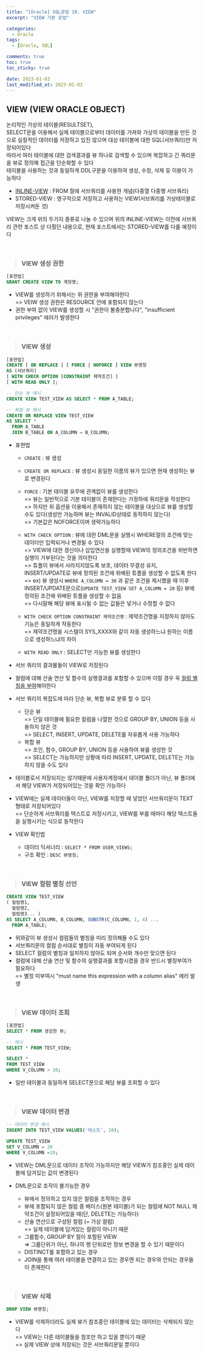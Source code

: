 ```yaml
---
title: "[Oracle] SQL문법 10. VIEW"
excerpt: "VIEW 기본 문법"

categories:
  - Oracle
tags:
  - [Oracle, SQL]

comments: true
toc: true
toc_sticky: true

date: 2023-01-03
last_modified_at: 2023-01-03
---
```


## VIEW (VIEW ORACLE OBJECT)

논리적인 가상의 테이블(RESULTSET),  
SELECT문을 이용해서 실제 테이블으로부터 데이터를 가져와 가상의 테이블을 만든 것으로 실질적인 데이터를 저장하고 있진 않으며 대상 테이블에 대한 SQL(서브쿼리)만 저장되어있다  
따라서 여러 테이블에 대한 검색결과를 뷰 하나로 검색할 수 있으며 복잡하고 긴 쿼리문을 뷰로 정의해 접근을 단순화할 수 있다  
테이블을 사용하는 것과 동일하게 DDL구문을 이용하여 생성, 수정, 삭제 등 이용이 가능하다

- <a href="http://hsy3373.github.io/oracle/4_subquery/#%EC%9D%B8%EB%9D%BC%EC%9D%B8-%EB%B7%B0" target="_blank">INLINE-VIEW</a> : FROM 절에 서브쿼리를 사용한 개념(다중열 다중행 서브쿼리)
- STORED-VIEW : 영구적으로 저장하고 사용하는 VIEW(서브쿼리를 가상테이블로 저장시켜둔 것)

VIEW는 크게 위의 두가지 종류로 나눌 수 있으며 위의 INLINE-VIEW는 이전에 서브쿼리 관련 포스트 상 다뤘던 내용으로, 현재 포스트에서는 STORED-VIEW를 다룰 예정이다

<br>

> ### VIEW 생성 권한

```sql
[표현법]
GRANT CREATE VIEW TO 계정명;
```

- VIEW를 생성하기 위해서는 위 권한을 부여해야한다  
  => VEIW 생성 권한은 RESOURCE 안에 포함되지 않는다
- 권한 부여 없이 VIEW를 생성할 시 "권한이 불충분합니다", "insufficient privileges" 에러가 발생한다

<br>

> ### VIEW 생성

```sql
[표현법]
CREATE [ OR REPLACE ] [ FORCE | NOFORCE ] VIEW 뷰명칭
AS (서브쿼리)
[ WITH CHECK OPTION [CONSTRAINT 제약조건] ]
[ WITH READ ONLY ];

-- 단순 뷰 예시
CREATE VIEW TEST_VIEW AS SELECT * FROM A_TABLE;

-- 복합 뷰 예시
CREATE OR REPLACE VIEW TEST_VIEW
AS SELECT *
  FROM A_TABLE
  JOIN B_TABLE ON A_COLUMN = B_COLUMN;
```

- 표현법

  - `CREATE` : 뷰 생성

  - `CREATE OR REPLACE` : 뷰 생성시 동일한 이름의 뷰가 있으면 현재 생성하는 뷰로 변경된다

  - `FORCE` : 기본 테이블 유무에 관계없이 뷰를 생성한다  
    => 뷰는 일반적으로 기본 테이블이 존재한다는 가정하에 쿼리문을 작성한다  
    => 하지만 위 옵션을 이용해서 존재하지 않는 테이블을 대상으로 뷰를 생성할수도 있다(생성만 가능하며 뷰는 INVALID상태로 동작하지 않는다)  
    => 기본값은 NOFORCE이며 생략가능하다

  - `WITH CHECK OPTION` : 뷰에 대한 DML문을 실행시 WHERE절의 조건에 맞는 데이터만 입력되거나 변경될 수 있다  
    => VIEW에 대한 갱신이나 삽입연산을 실행할때 VIEW의 정의조건을 위반하면 실행이 거부된다는 것을 의미한다  
    => 튜플이 뷰에서 사라지지않도록 보호, 데이터 무결성 유지, INSERT/UPDATE로 뷰에 정의된 조건에 위배된 튜플을 생성할 수 없도록 한다  
    => ex) 뷰 생성시 `WHERE A_COLUMN = 30` 과 같은 조건을 제시했을 때 이후 INSERT/UPDATE문으로(`UPDATE TEST_VIEW SET A_COLUMN = 20` 등) 뷰에 정의된 조건에 위배된 튜플을 생성할 수 없음  
    => 다시말해 해당 뷰에 표시될 수 없는 값들은 넣거나 수정할 수 없다

  - `WITH CHECK OPTION CONSTRAINT 제약조건명` : 제약조건명을 지정하지 않아도 기능은 동일하게 작동한다  
    => 제약조건명을 시스템이 SYS_XXXX와 같이 자동 생성하느냐 원하는 이름으로 생성하느냐의 차이

  - `WITH READ ONLY` : SELECT만 가능한 뷰를 생성한다

- 서브 쿼리의 결과물들이 VIEW로 저장된다
- 컬럼에 대해 산술 연산 및 함수의 실행결과를 포함할 수 있으며 이럴 경우 꼭 <u>컬럼 별칭을 부여</u>해야한다
- 서브 쿼리의 복잡도에 따라 단순 뷰, 복합 뷰로 분류 할 수 있다
  - 단순 뷰  
    => 단일 테이블에 필요한 컬럼을 나열한 것으로 GROUP BY, UNION 등을 사용하지 않은 것  
    => SELECT, INSERT, UPDATE, DELETE를 자유롭게 사용 가능하다
  - 복합 뷰  
    => 조인, 함수, GROUP BY, UNION 등을 사용하여 뷰를 생성한 것  
    => SELECT는 가능하지만 상황에 따라 INSERT, UPDATE, DELETE는 가능하지 않을 수도 있다
- 테이블로서 저장되지는 않기때문에 사용자계정에서 테이블 폴더가 아닌, 뷰 폴더에서 해당 VIEW가 저장되어있는 것을 확인 가능하다
- VIEW에는 실제 데이터들이 아닌, VIEW를 저장할 때 넣었던 서브쿼리문이 TEXT형태로 저장되어있다  
  => 단순하게 서브쿼리를 텍스트로 저장시키고, VIEW를 부를 때마다 해당 텍스트들을 실행시키는 식으로 동작한다
- VIEW 확인법
  - 데이터 딕셔너리 : `SELECT * FROM USER_VIEWS;`
  - 구조 확인 : `DESC 뷰명칭;`

<br>

> ### VIEW 컬럼 별칭 선언

```sql
CREATE VIEW TEST_VIEW
( 컬럼명1,
  컬럼명2,
  컬럼명3... )
AS SELECT A_COLUMN, B_COLUMN, SUBSTR(C_COLUMN, 1, 4) ...
  FROM A_TABLE;
```

- 위와같이 뷰 생성시 컬럼들의 별칭을 미리 정의해둘 수도 있다
- 서브쿼리문의 컬럼 순서대로 별칭이 자동 부여되게 된다
- SELECT 컬럼의 별칭과 일치하지 않아도 되며 순서와 개수만 맞으면 된다
- 컬럼에 대해 산술 연산 및 함수의 실행결과를 포함시켰을 경우 반드시 별칭부여가 필요하다  
  => 별칭 미부여시 "must name this expression with a column alias" 에러 발생

<br>

> ### VIEW 데이터 조회

```sql
[표현법]
SELECT * FROM 생성한 뷰;

-- 예시
SELECT * FROM TEST_VIEW;

SELECT *
FROM TEST_VIEW
WHERE V_COLUMN > 10;
```

- 일반 테이블과 동일하게 SELECT문으로 해당 뷰를 조회할 수 있다

<br>

> ### VIEW 데이터 변경

```sql
-- 데이터 변경 예시
INSERT INTO TEST_VIEW VALUES('테스트', 10);

UPDATE TEST_VIEW
SET V_COLUMN = 20
WHERE V_COLUMN =10;
```

- VIEW는 DML문으로 데이터 조작이 가능하지만 해당 VIEW가 참조중인 실제 테이블에 담겨있는 값이 변경된다

- DML문으로 조작이 불가능한 경우
  - 뷰에서 정의하고 있지 않은 컬럼을 조작하는 경우
  - 뷰에 포함되지 않은 컬럼 중 베이스(원본 테이블)가 되는 컬럼에 NOT NULL 제약조건이 설정되어있을 때(단, DELETE는 가능하다)
  - 산술 연산으로 구성된 컬럼 (= 가상 컬럼)  
    => 실제 테이블에 담겨있는 컬럼이 아니기 때문
  - 그룹함수, GROUP BY 절이 포함된 VIEW  
    => 그룹단위가 아닌, 하나의 행 단위로만 정보 변경을 할 수 있기 때문이다
  - DISTINCT를 포함하고 있는 경우
  - JOIN을 통해 여러 테이블을 연결하고 있는 경우엔 되는 경우와 안되는 경우들이 존재한다

<br>

> ### VIEW 삭제

```sql
DROP VIEW 뷰명칭;
```

- VIEW를 삭제하더라도 실제 뷰가 참조중인 테이블에 있는 데이터는 삭제되지 않는다  
  => VIEW는 다른 테이블들을 참조만 하고 있을 뿐이기 때문  
  => 실제 VIEW 상에 저장되는 것은 서브쿼리문일 뿐이다
